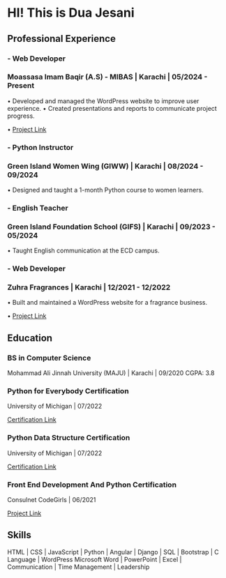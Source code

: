# HI! This is Dua Jesani

## Professional Experience
### - Web Developer
### Moassasa Imam Baqir (A.S) - MIBAS | Karachi | 05/2024 - Present
• Developed and managed the WordPress website to improve user 
experience.
• Created presentations and reports to communicate project progress.

• [Project Link](mibas.org)
### - Python Instructor
### Green Island Women Wing (GIWW) | Karachi | 08/2024 - 09/2024
• Designed and taught a 1-month Python course to women learners.
### - English Teacher
### Green Island Foundation School (GIFS) | Karachi | 09/2023 - 05/2024
• Taught English communication at the ECD campus.
### - Web Developer
### Zuhra Fragrances | Karachi | 12/2021 - 12/2022
• Built and maintained a WordPress website for a fragrance business.

• [Project Link](zuhrafragrances.com)
## Education
### BS in Computer Science
Mohammad Ali Jinnah University (MAJU) | Karachi | 09/2020
CGPA: 3.8
### Python for Everybody Certification
University of Michigan | 07/2022

[Certification Link](https://coursera.org/share/23fbba620f46d390507029a0275fa888)
### Python Data Structure Certification
University of Michigan | 07/2022

[Certification Link](https://coursera.org/share/c049a52c42a739e352283ca90981934f)
### Front End Development And Python Certification
Consulnet CodeGirls | 06/2021

[Project Link](http://cnet-web.consulnet.net/Word-Splash)
## Skills
HTML | CSS | JavaScript | Python | Angular | Django | SQL | Bootstrap | C Language | WordPress
Microsoft Word | PowerPoint | Excel | Communication | Time Management | Leadership
